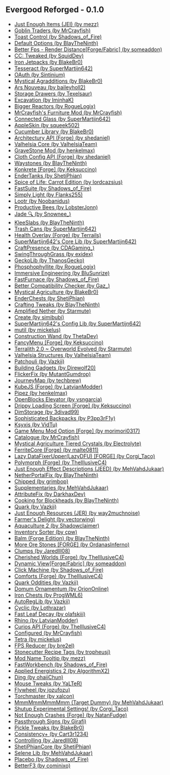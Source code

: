 ## Evergood Reforged - 0.1.0
-   [Just Enough Items (JEI) (by
    mezz)](https://www.curseforge.com/minecraft/mc-mods/jei)
-   [Goblin Traders (by
    MrCrayfish)](https://www.curseforge.com/minecraft/mc-mods/goblin-traders)
-   [Toast Control (by
    Shadows\_of\_Fire)](https://www.curseforge.com/minecraft/mc-mods/toast-control)
-   [Default Options (by
    BlayTheNinth)](https://www.curseforge.com/minecraft/mc-mods/default-options)
-   [Better Fps - Render Distance\[Forge/Fabric\] (by
    someaddon)](https://www.curseforge.com/minecraft/mc-mods/better-fps-render-distance)
-   [CC: Tweaked (by
    SquidDev)](https://www.curseforge.com/minecraft/mc-mods/cc-tweaked)
-   [Iron Jetpacks (by
    BlakeBr0)](https://www.curseforge.com/minecraft/mc-mods/iron-jetpacks)
-   [Tesseract (by
    SuperMartijn642)](https://www.curseforge.com/minecraft/mc-mods/tesseract)
-   [OAuth (by
    Sintinium)](https://www.curseforge.com/minecraft/mc-mods/oauth)
-   [Mystical Agradditions (by
    BlakeBr0)](https://www.curseforge.com/minecraft/mc-mods/mystical-agradditions)
-   [Ars Nouveau (by
    baileyholl2)](https://www.curseforge.com/minecraft/mc-mods/ars-nouveau)
-   [Storage Drawers (by
    Texelsaur)](https://www.curseforge.com/minecraft/mc-mods/storage-drawers)
-   [Excavation (by
    IminhaK)](https://www.curseforge.com/minecraft/mc-mods/excavation)
-   [Bigger Reactors (by
    RogueLogix)](https://www.curseforge.com/minecraft/mc-mods/biggerreactors)
-   [MrCrayfish\'s Furniture Mod (by
    MrCrayfish)](https://www.curseforge.com/minecraft/mc-mods/mrcrayfish-furniture-mod)
-   [Connected Glass (by
    SuperMartijn642)](https://www.curseforge.com/minecraft/mc-mods/connected-glass)
-   [AppleSkin (by
    squeek502)](https://www.curseforge.com/minecraft/mc-mods/appleskin)
-   [Cucumber Library (by
    BlakeBr0)](https://www.curseforge.com/minecraft/mc-mods/cucumber)
-   [Architectury API (Forge) (by
    shedaniel)](https://www.curseforge.com/minecraft/mc-mods/architectury-forge)
-   [Valhelsia Core (by
    ValhelsiaTeam)](https://www.curseforge.com/minecraft/mc-mods/valhelsia-core)
-   [GraveStone Mod (by
    henkelmax)](https://www.curseforge.com/minecraft/mc-mods/gravestone-mod)
-   [Cloth Config API (Forge) (by
    shedaniel)](https://www.curseforge.com/minecraft/mc-mods/cloth-config-forge)
-   [Waystones (by
    BlayTheNinth)](https://www.curseforge.com/minecraft/mc-mods/waystones)
-   [Konkrete \[Forge\] (by
    Keksuccino)](https://www.curseforge.com/minecraft/mc-mods/konkrete)
-   [EnderTanks (by
    ShetiPhian)](https://www.curseforge.com/minecraft/mc-mods/endertanks)
-   [Spice of Life: Carrot Edition (by
    lordcazsius)](https://www.curseforge.com/minecraft/mc-mods/spice-of-life-carrot-edition)
-   [FastSuite (by
    Shadows\_of\_Fire)](https://www.curseforge.com/minecraft/mc-mods/fastsuite)
-   [Simply Light (by
    Flanks255)](https://www.curseforge.com/minecraft/mc-mods/simply-light)
-   [Lootr (by
    Noobanidus)](https://www.curseforge.com/minecraft/mc-mods/lootr)
-   [Productive Bees (by
    LobsterJonn)](https://www.curseforge.com/minecraft/mc-mods/productivebees)
-   [Jade 🔍 (by
    Snownee\_)](https://www.curseforge.com/minecraft/mc-mods/jade)
-   [KleeSlabs (by
    BlayTheNinth)](https://www.curseforge.com/minecraft/mc-mods/kleeslabs)
-   [Trash Cans (by
    SuperMartijn642)](https://www.curseforge.com/minecraft/mc-mods/trash-cans)
-   [Health Overlay (Forge) (by
    Terrails)](https://www.curseforge.com/minecraft/mc-mods/health-overlay)
-   [SuperMartijn642\'s Core Lib (by
    SuperMartijn642)](https://www.curseforge.com/minecraft/mc-mods/supermartijn642s-core-lib)
-   [CraftPresence (by
    CDAGaming\_)](https://www.curseforge.com/minecraft/mc-mods/craftpresence)
-   [SwingThroughGrass (by
    exidex)](https://www.curseforge.com/minecraft/mc-mods/swingthroughgrass)
-   [GeckoLib (by
    ThanosGecko)](https://www.curseforge.com/minecraft/mc-mods/geckolib)
-   [Phosphophyllite (by
    RogueLogix)](https://www.curseforge.com/minecraft/mc-mods/phosphophyllite)
-   [Immersive Engineering (by
    BluSunrize)](https://www.curseforge.com/minecraft/mc-mods/immersive-engineering)
-   [FastFurnace (by
    Shadows\_of\_Fire)](https://www.curseforge.com/minecraft/mc-mods/fastfurnace)
-   [Better Compatibility Checker (by
    Gaz\_)](https://www.curseforge.com/minecraft/mc-mods/better-compatibility-checker)
-   [Mystical Agriculture (by
    BlakeBr0)](https://www.curseforge.com/minecraft/mc-mods/mystical-agriculture)
-   [EnderChests (by
    ShetiPhian)](https://www.curseforge.com/minecraft/mc-mods/enderchests)
-   [Crafting Tweaks (by
    BlayTheNinth)](https://www.curseforge.com/minecraft/mc-mods/crafting-tweaks)
-   [Amplified Nether (by
    Starmute)](https://www.curseforge.com/minecraft/mc-mods/amplified-nether)
-   [Create (by
    simibubi)](https://www.curseforge.com/minecraft/mc-mods/create)
-   [SuperMartijn642\'s Config Lib (by
    SuperMartijn642)](https://www.curseforge.com/minecraft/mc-mods/supermartijn642s-config-lib)
-   [mutil (by
    mickelus)](https://www.curseforge.com/minecraft/mc-mods/mutil)
-   [Construction Wand (by
    ThetaDev)](https://www.curseforge.com/minecraft/mc-mods/construction-wand)
-   [FancyMenu \[Forge\] (by
    Keksuccino)](https://www.curseforge.com/minecraft/mc-mods/fancymenu-forge)
-   [Terralith 2.0 \~ Overworld Evolved (by
    Starmute)](https://www.curseforge.com/minecraft/mc-mods/terralith)
-   [Valhelsia Structures (by
    ValhelsiaTeam)](https://www.curseforge.com/minecraft/mc-mods/valhelsia-structures)
-   [Patchouli (by
    Vazkii)](https://www.curseforge.com/minecraft/mc-mods/patchouli)
-   [Building Gadgets (by
    Direwolf20)](https://www.curseforge.com/minecraft/mc-mods/building-gadgets)
-   [FlickerFix (by
    MutantGumdrop)](https://www.curseforge.com/minecraft/mc-mods/flickerfix)
-   [JourneyMap (by
    techbrew)](https://www.curseforge.com/minecraft/mc-mods/journeymap)
-   [KubeJS (Forge) (by
    LatvianModder)](https://www.curseforge.com/minecraft/mc-mods/kubejs-forge)
-   [Pipez (by
    henkelmax)](https://www.curseforge.com/minecraft/mc-mods/pipez)
-   [OpenBlocks Elevator (by
    vsngarcia)](https://www.curseforge.com/minecraft/mc-mods/openblocks-elevator)
-   [Drippy Loading Screen \[Forge\] (by
    Keksuccino)](https://www.curseforge.com/minecraft/mc-mods/drippy-loading-screen)
-   [DimStorage (by
    3divad99)](https://www.curseforge.com/minecraft/mc-mods/dimstorage)
-   [Sophisticated Backpacks (by
    P3pp3rF1y)](https://www.curseforge.com/minecraft/mc-mods/sophisticated-backpacks)
-   [Ksyxis (by
    VidTu)](https://www.curseforge.com/minecraft/mc-mods/ksyxis)
-   [Game Menu Mod Option \[Forge\] (by
    morimori0317)](https://www.curseforge.com/minecraft/mc-mods/gamemenumodoption)
-   [Catalogue (by
    MrCrayfish)](https://www.curseforge.com/minecraft/mc-mods/catalogue)
-   [Mystical Agriculture Tiered Crystals (by
    Electrolyte)](https://www.curseforge.com/minecraft/mc-mods/mystical-agriculture-tiered-crystals)
-   [FerriteCore (Forge) (by
    malte0811)](https://www.curseforge.com/minecraft/mc-mods/ferritecore)
-   [Lazy DataFixerUpper(LazyDFU) \[FORGE\] (by
    Corgi\_Taco)](https://www.curseforge.com/minecraft/mc-mods/lazy-dfu-forge)
-   [Polymorph (Forge) (by
    TheIllusiveC4)](https://www.curseforge.com/minecraft/mc-mods/polymorph)
-   [Just Enough Effect Descriptions (JEED) (by
    MehVahdJukaar)](https://www.curseforge.com/minecraft/mc-mods/just-enough-effect-descriptions-jeed)
-   [NetherPortalFix (by
    BlayTheNinth)](https://www.curseforge.com/minecraft/mc-mods/netherportalfix)
-   [Chipped (by
    grimbop)](https://www.curseforge.com/minecraft/mc-mods/chipped)
-   [Supplementaries (by
    MehVahdJukaar)](https://www.curseforge.com/minecraft/mc-mods/supplementaries)
-   [AttributeFix (by
    DarkhaxDev)](https://www.curseforge.com/minecraft/mc-mods/attributefix)
-   [Cooking for Blockheads (by
    BlayTheNinth)](https://www.curseforge.com/minecraft/mc-mods/cooking-for-blockheads)
-   [Quark (by
    Vazkii)](https://www.curseforge.com/minecraft/mc-mods/quark)
-   [Just Enough Resources (JER) (by
    way2muchnoise)](https://www.curseforge.com/minecraft/mc-mods/just-enough-resources-jer)
-   [Farmer\'s Delight (by
    vectorwing)](https://www.curseforge.com/minecraft/mc-mods/farmers-delight)
-   [Aquaculture 2 (by
    Shadowclaimer)](https://www.curseforge.com/minecraft/mc-mods/aquaculture)
-   [Inventory Sorter (by
    cpw)](https://www.curseforge.com/minecraft/mc-mods/inventory-sorter)
-   [Balm (Forge Edition) (by
    BlayTheNinth)](https://www.curseforge.com/minecraft/mc-mods/balm)
-   [More Ore Stones \[FORGE\] (by
    OrdanasInferno)](https://www.curseforge.com/minecraft/mc-mods/mores-forge)
-   [Clumps (by
    Jaredlll08)](https://www.curseforge.com/minecraft/mc-mods/clumps)
-   [Cherished Worlds (Forge) (by
    TheIllusiveC4)](https://www.curseforge.com/minecraft/mc-mods/cherished-worlds)
-   [Dynamic View\[Forge/Fabric\] (by
    someaddon)](https://www.curseforge.com/minecraft/mc-mods/dynamic-view)
-   [Click Machine (by
    Shadows\_of\_Fire)](https://www.curseforge.com/minecraft/mc-mods/click-machine)
-   [Comforts (Forge) (by
    TheIllusiveC4)](https://www.curseforge.com/minecraft/mc-mods/comforts)
-   [Quark Oddities (by
    Vazkii)](https://www.curseforge.com/minecraft/mc-mods/quark-oddities)
-   [Domum Ornamentum (by
    OrionOnline)](https://www.curseforge.com/minecraft/mc-mods/domum-ornamentum)
-   [Iron Chests (by
    ProgWML6)](https://www.curseforge.com/minecraft/mc-mods/iron-chests)
-   [AutoRegLib (by
    Vazkii)](https://www.curseforge.com/minecraft/mc-mods/autoreglib)
-   [Cyclic (by
    Lothrazar)](https://www.curseforge.com/minecraft/mc-mods/cyclic)
-   [Fast Leaf Decay (by
    olafskiii)](https://www.curseforge.com/minecraft/mc-mods/fast-leaf-decay)
-   [Rhino (by
    LatvianModder)](https://www.curseforge.com/minecraft/mc-mods/rhino)
-   [Curios API (Forge) (by
    TheIllusiveC4)](https://www.curseforge.com/minecraft/mc-mods/curios)
-   [Configured (by
    MrCrayfish)](https://www.curseforge.com/minecraft/mc-mods/configured)
-   [Tetra (by
    mickelus)](https://www.curseforge.com/minecraft/mc-mods/tetra)
-   [FPS Reducer (by
    bre2el)](https://www.curseforge.com/minecraft/mc-mods/fps-reducer)
-   [Stonecutter Recipe Tags (by
    tropheusj)](https://www.curseforge.com/minecraft/mc-mods/stonecutter-recipe-tags)
-   [Mod Name Tooltip (by
    mezz)](https://www.curseforge.com/minecraft/mc-mods/mod-name-tooltip)
-   [FastWorkbench (by
    Shadows\_of\_Fire)](https://www.curseforge.com/minecraft/mc-mods/fastworkbench)
-   [Applied Energistics 2 (by
    AlgorithmX2)](https://www.curseforge.com/minecraft/mc-mods/applied-energistics-2)
-   [Ding (by
    ohaiiChun)](https://www.curseforge.com/minecraft/mc-mods/ding)
-   [Mouse Tweaks (by
    YaLTeR)](https://www.curseforge.com/minecraft/mc-mods/mouse-tweaks)
-   [Flywheel (by
    jozufozu)](https://www.curseforge.com/minecraft/mc-mods/flywheel)
-   [Torchmaster (by
    xalcon)](https://www.curseforge.com/minecraft/mc-mods/torchmaster)
-   [MmmMmmMmmMmm (Target Dummy) (by
    MehVahdJukaar)](https://www.curseforge.com/minecraft/mc-mods/mmmmmmmmmmmm)
-   [Shutup Experimental Settings! (by
    Corgi\_Taco)](https://www.curseforge.com/minecraft/mc-mods/shutup-experimental-settings)
-   [Not Enough Crashes (Forge) (by
    NatanFudge)](https://www.curseforge.com/minecraft/mc-mods/not-enough-crashes-forge)
-   [Passthrough Signs (by
    Girafi)](https://www.curseforge.com/minecraft/mc-mods/passthrough-signs)
-   [Pickle Tweaks (by
    BlakeBr0)](https://www.curseforge.com/minecraft/mc-mods/pickle-tweaks)
-   [Consistency+ (by
    Cart3r1234)](https://www.curseforge.com/minecraft/mc-mods/consistency)
-   [Controlling (by
    Jaredlll08)](https://www.curseforge.com/minecraft/mc-mods/controlling)
-   [ShetiPhianCore (by
    ShetiPhian)](https://www.curseforge.com/minecraft/mc-mods/shetiphiancore)
-   [Selene Lib (by
    MehVahdJukaar)](https://www.curseforge.com/minecraft/mc-mods/selene)
-   [Placebo (by
    Shadows\_of\_Fire)](https://www.curseforge.com/minecraft/mc-mods/placebo)
-   [BetterF3 (by
    cominixo)](https://www.curseforge.com/minecraft/mc-mods/betterf3)
